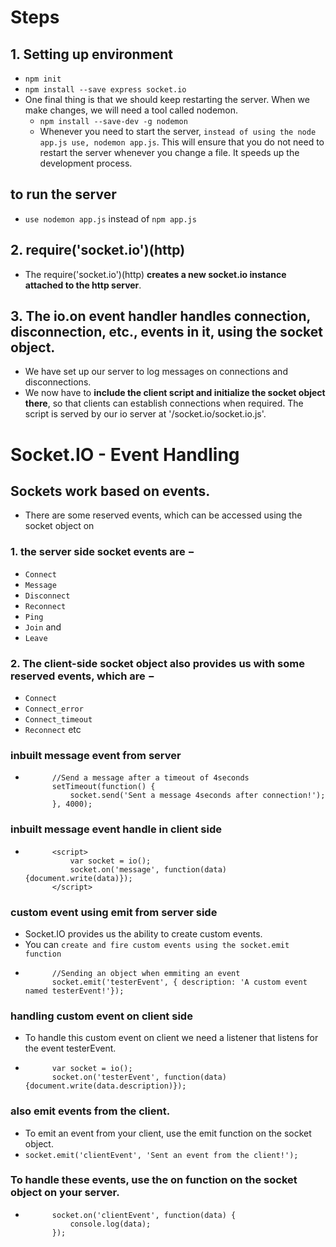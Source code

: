 # Steps

## 1. Setting up environment
- `npm init`
- `npm install --save express socket.io`
- One final thing is that we should keep restarting the server. When we make changes, we will need a tool called nodemon.
    - `npm install --save-dev -g nodemon`
    - Whenever you need to start the server, `instead of using the node app.js use, nodemon app.js`. This will ensure that you do not need to restart the server whenever you change a file. It speeds up the development process.

## to run the server
- `use nodemon app.js` instead of `npm app.js`


## 2. require('socket.io')(http)
- The require('socket.io')(http) **creates a new socket.io instance attached to the http server**.

## 3. The io.on event handler handles connection, disconnection, etc., events in it, using the socket object.
- We have set up our server to log messages on connections and disconnections.
-  We now have to **include the client script and initialize the socket object there**, so that clients can establish connections when required. The script is served by our io server at '/socket.io/socket.io.js'.


# Socket.IO - Event Handling
## Sockets work based on events. 
 - There are some reserved events, which can be accessed using the socket object on 
 
### 1. the server side socket events are −
- `Connect`
- `Message`
- `Disconnect`
- `Reconnect`
- `Ping`
- `Join` and
- `Leave`

### 2. The client-side socket object also provides us with some reserved events, which are −
- `Connect`
- `Connect_error`
- `Connect_timeout`
- `Reconnect` etc

### inbuilt message event from server
-           //Send a message after a timeout of 4seconds
            setTimeout(function() {
                socket.send('Sent a message 4seconds after connection!');
            }, 4000);

### inbuilt message event handle in client side
-           <script>
                var socket = io();
                socket.on('message', function(data){document.write(data)});
            </script>

### custom event using emit from server side
- Socket.IO provides us the ability to create custom events.
- You can `create and fire custom events using the socket.emit function`
-           //Sending an object when emmiting an event
            socket.emit('testerEvent', { description: 'A custom event named testerEvent!'});

### handling custom event on client side
- To handle this custom event on client we need a listener that listens for the event testerEvent.
-           var socket = io();
            socket.on('testerEvent', function(data){document.write(data.description)});    

### also emit events from the client. 
- To emit an event from your client, use the emit function on the socket object.
-    `socket.emit('clientEvent', 'Sent an event from the client!');`

### To handle these events, use the on function on the socket object on your server.
-           socket.on('clientEvent', function(data) {
                console.log(data);
            });
